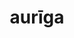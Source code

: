 ---
title: aurīga
meaning: charioteer
ch: [fourteen]
pos: noun
stem: aurīg
genend: ae
abbgender: f.
abbgender2: fem.
gender: feminine
declension: first
---